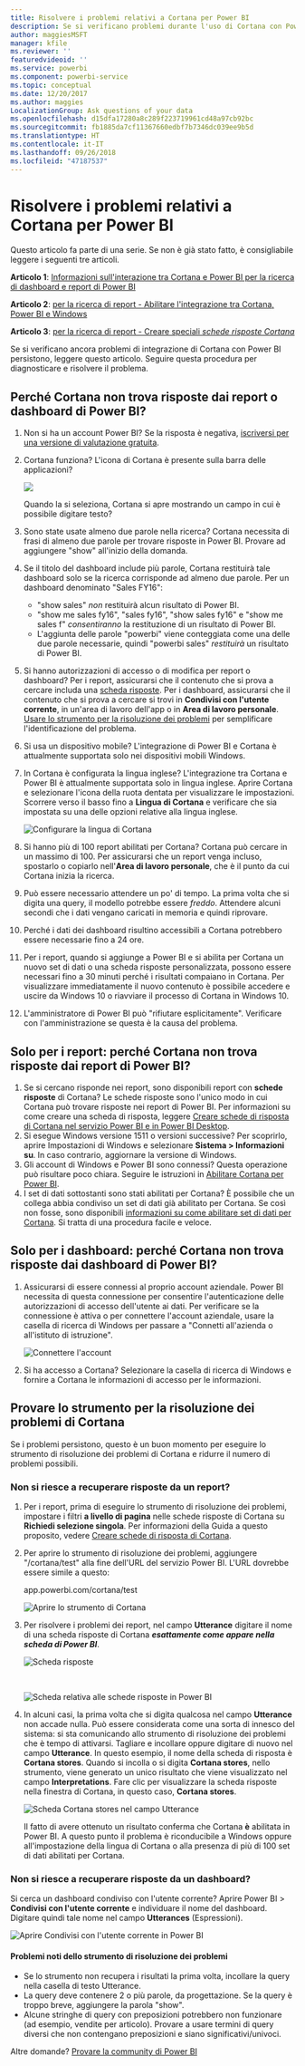 ```yaml
---
title: Risolvere i problemi relativi a Cortana per Power BI
description: Se si verificano problemi durante l'uso di Cortana con Power BI, provare a seguire questi suggerimenti.
author: maggiesMSFT
manager: kfile
ms.reviewer: ''
featuredvideoid: ''
ms.service: powerbi
ms.component: powerbi-service
ms.topic: conceptual
ms.date: 12/20/2017
ms.author: maggies
LocalizationGroup: Ask questions of your data
ms.openlocfilehash: d15dfa17280a8c289f223719961cd48a97cb92bc
ms.sourcegitcommit: fb1885da7cf11367660edbf7b7346dc039ee9b5d
ms.translationtype: HT
ms.contentlocale: it-IT
ms.lasthandoff: 09/26/2018
ms.locfileid: "47187537"
---
```

# <a name="troubleshoot-cortana-for-power-bi"></a>Risolvere i problemi relativi a Cortana per Power BI
Questo articolo fa parte di una serie. Se non è già stato fatto, è consigliabile leggere i seguenti tre articoli.

**Articolo 1**: [Informazioni sull'interazione tra Cortana e Power BI per la ricerca di dashboard e report di Power BI](service-cortana-intro.md)

**Articolo 2**: [per la ricerca di report - Abilitare l'integrazione tra Cortana, Power BI e Windows](service-cortana-enable.md)

**Articolo 3**: [per la ricerca di report - Creare speciali *schede risposte Cortana*](service-cortana-answer-cards.md)

Se si verificano ancora problemi di integrazione di Cortana con Power BI persistono, leggere questo articolo. Seguire questa procedura per diagnosticare e risolvere il problema.

## <a name="why-doesnt-cortana-find-answers-from-my-power-bi-reports-or-dashboards"></a>Perché Cortana non trova risposte dai report o dashboard di Power BI?
1. Non si ha un account Power BI?  Se la risposta è negativa, [iscriversi per una versione di valutazione gratuita](https://powerbi.microsoft.com/get-started/).
2. Cortana funziona?  L'icona di Cortana è presente sulla barra delle applicazioni?

    ![](media/service-cortana-troubleshoot/power-bi-cortana-icon.png)

    Quando la si seleziona, Cortana si apre mostrando un campo in cui è possibile digitare testo?
3. Sono state usate almeno due parole nella ricerca? Cortana necessita di frasi di almeno due parole per trovare risposte in Power BI. Provare ad aggiungere "show" all'inizio della domanda.
4. Se il titolo del dashboard include più parole, Cortana restituirà tale dashboard solo se la ricerca corrisponde ad almeno due parole. Per un dashboard denominato "Sales FY16":

   * "show sales" *non* restituirà alcun risultato di Power BI.   
   * "show me sales fy16", "sales fy16", "show sales fy16" e "show me sales f" *consentiranno* la restituzione di un risultato di Power BI.    
   * L'aggiunta delle parole "powerbi" viene conteggiata come una delle due parole necessarie, quindi "powerbi sales" *restituirà* un risultato di Power BI.
5. Si hanno autorizzazioni di accesso o di modifica per report o dashboard? Per i report, assicurarsi che il contenuto che si prova a cercare includa una [scheda risposte](service-cortana-answer-cards.md).  Per i dashboard, assicurarsi che il contenuto che si prova a cercare si trovi in **Condivisi con l'utente corrente**, in un'area di lavoro dell'app o in **Area di lavoro personale**. [Usare lo strumento per la risoluzione dei problemi](#try-the-cortana-troubleshooting-tool) per semplificare l'identificazione del problema.
6. Si usa un dispositivo mobile?  L'integrazione di Power BI e Cortana è attualmente supportata solo nei dispositivi mobili Windows.
7. In Cortana è configurata la lingua inglese?  L'integrazione tra Cortana e Power BI è attualmente supportata solo in lingua inglese. Aprire Cortana e selezionare l'icona della ruota dentata per visualizzare le impostazioni. Scorrere verso il basso fino a **Lingua di Cortana** e verificare che sia impostata su una delle opzioni relative alla lingua inglese.

   ![Configurare la lingua di Cortana](media/service-cortana-troubleshoot/power-bi-cortana-language.png)
8. Si hanno più di 100 report abilitati per Cortana?  Cortana può cercare in un massimo di 100.  Per assicurarsi che un report venga incluso, spostarlo o copiarlo nell'**Area di lavoro personale**, che è il punto da cui Cortana inizia la ricerca.
9. Può essere necessario attendere un po' di tempo. La prima volta che si digita una query, il modello potrebbe essere *freddo*. Attendere alcuni secondi che i dati vengano caricati in memoria e quindi riprovare.
10. Perché i dati dei dashboard risultino accessibili a Cortana potrebbero essere necessarie fino a 24 ore.    
11. Per i report, quando si aggiunge a Power BI e si abilita per Cortana un nuovo set di dati o una scheda risposte personalizzata, possono essere necessari fino a 30 minuti perché i risultati compaiano in Cortana. Per visualizzare immediatamente il nuovo contenuto è possibile accedere e uscire da Windows 10 o riavviare il processo di Cortana in Windows 10.  
12. L'amministratore di Power BI può "rifiutare esplicitamente". Verificare con l'amministrazione se questa è la causa del problema.

## <a name="reports-only-why-doesnt-cortana-find-answers-from-my-power-bi-reports"></a>Solo per i report: perché Cortana non trova risposte dai report di Power BI?
1. Se si cercano risponde nei report, sono disponibili report con **schede risposte** di Cortana? Le schede risposte sono l'unico modo in cui Cortana può trovare risposte nei report di Power BI.  Per informazioni su come creare una scheda di risposta, leggere [Creare schede di risposta di Cortana nel servizio Power BI e in Power BI Desktop](service-cortana-answer-cards.md).
2. Si esegue Windows versione 1511 o versioni successive?  Per scoprirlo, aprire Impostazioni di Windows e selezionare **Sistema > Informazioni su**. In caso contrario, aggiornare la versione di Windows.
3. Gli account di Windows e Power BI sono connessi? Questa operazione può risultare poco chiara. Seguire le istruzioni in [Abilitare Cortana per Power BI](service-cortana-enable.md#add-your-power-bi-credentials-to-windows).
4. I set di dati sottostanti sono stati abilitati per Cortana? È possibile che un collega abbia condiviso un set di dati già abilitato per Cortana. Se così non fosse, sono disponibili [informazioni su come abilitare set di dati per Cortana](service-cortana-enable.md). Si tratta di una procedura facile e veloce.

## <a name="dashboards-only-why-doesnt-cortana-find-answers-from-my-power-bi-dashboards"></a>Solo per i dashboard: perché Cortana non trova risposte dai dashboard di Power BI?
1. Assicurarsi di essere connessi al proprio account aziendale. Power BI necessita di questa connessione per consentire l'autenticazione delle autorizzazioni di accesso dell'utente ai dati. Per verificare se la connessione è attiva o per connettere l'account aziendale, usare la casella di ricerca di Windows per passare a "Connetti all'azienda o all'istituto di istruzione".  

    ![Connettere l'account](media/service-cortana-troubleshoot/power-bi-cortana-connect.png)
2. Si ha accesso a Cortana? Selezionare la casella di ricerca di Windows e fornire a Cortana le informazioni di accesso per le informazioni.

## <a name="try-the-cortana-troubleshooting-tool"></a>Provare lo strumento per la risoluzione dei problemi di Cortana
Se i problemi persistono,  questo è un buon momento per eseguire lo strumento di risoluzione dei problemi di Cortana e ridurre il numero di problemi possibili.

### <a name="having-trouble-retrieving-answers-from-a-report"></a>Non si riesce a recuperare risposte da un report?
1. Per i report, prima di eseguire lo strumento di risoluzione dei problemi, impostare i filtri **a livello di pagina** nelle schede risposte di Cortana su **Richiedi selezione singola**. Per informazioni della Guida a questo proposito, vedere [Creare schede di risposta di Cortana](service-cortana-answer-cards.md).
2. Per aprire lo strumento di risoluzione dei problemi, aggiungere "/cortana/test" alla fine dell'URL del servizio Power BI. L'URL dovrebbe essere simile a questo:

   app.powerbi.com/cortana/test

   ![Aprire lo strumento di Cortana](media/service-cortana-troubleshoot/power-bi-cortana-tool2.png)
3. Per risolvere i problemi dei report, nel campo **Utterance** digitare il nome di una scheda risposte di Cortana ***esattamente come appare nella scheda di Power BI***.

   ![Scheda risposte](media/service-cortana-troubleshoot/power-bi-answer-card-new.png)

   </br>

   ![Scheda relativa alle schede risposte in Power BI](media/service-cortana-troubleshoot/power-bi-answer-card2.png)
4. In alcuni casi, la prima volta che si digita qualcosa nel campo **Utterance** non accade nulla. Può essere considerata come una sorta di innesco del sistema: si sta comunicando allo strumento di risoluzione dei problemi che è tempo di attivarsi. Tagliare e incollare oppure digitare di nuovo nel campo **Utterance**. In questo esempio, il nome della scheda di risposta è **Cortana stores**. Quando si incolla o si digita **Cortana stores**, nello strumento, viene generato un unico risultato che viene visualizzato nel campo **Interpretations**. Fare clic per visualizzare la scheda risposte nella finestra di Cortana, in questo caso, **Cortana stores**.

   ![Scheda Cortana stores nel campo Utterance](media/service-cortana-troubleshoot/power-bi-utterance.png)

   Il fatto di avere ottenuto un risultato conferma che Cortana **è** abilitata in Power BI. A questo punto il problema è riconducibile a Windows oppure all'impostazione della lingua di Cortana o alla presenza di più di 100 set di dati abilitati per Cortana.

### <a name="having-trouble-retrieving-answers-from-a-dashboard"></a>Non si riesce a recuperare risposte da un dashboard?
Si cerca un dashboard condiviso con l'utente corrente?  Aprire Power BI > **Condivisi con l'utente corrente** e individuare il nome del dashboard.  Digitare quindi tale nome nel campo **Utterances** (Espressioni).

![Aprire Condivisi con l'utente corrente in Power BI](media/service-cortana-troubleshoot/power-bi-cortana-shared-with-me.png)


#### <a name="troubleshooting-tool-known-issues"></a>Problemi noti dello strumento di risoluzione dei problemi
* Se lo strumento non recupera i risultati la prima volta, incollare la query nella casella di testo Utterance.
* La query deve contenere 2 o più parole, da progettazione.  Se la query è troppo breve, aggiungere la parola "show".
* Alcune stringhe di query con preposizioni potrebbero non funzionare (ad esempio, vendite per articolo). Provare a usare termini di query diversi che non contengano preposizioni e siano significativi/univoci.

Altre domande? [Provare la community di Power BI](http://community.powerbi.com/)
